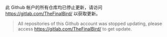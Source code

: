 此 Github 帐户的所有仓库均已停止更新，请访问 <https://gitlab.com/TheFinalBird/> 以获取更新。

> All repositories of this Github account was stopped updating, please access <https://gitlab.com/TheFinalBird/> to get update.
